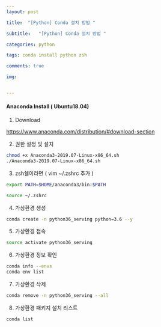```yaml
---
layout: post

title:  "[Python] Conda 설치 방법 "

subtitle:   "[Python] Conda 설치 방법 "

categories: python

tags: conda install python zsh

comments: true

img: 


---
```


#### Anaconda  Install ( Ubuntu18.04)

1. Download 

https://www.anaconda.com/distribution/#download-section



2. 권한 설정 및 설치

```sh
chmod +x Anaconda3-2019.07-Linux-x86_64.sh
./Anaconda3-2019.07-Linux-x86_64.sh
```



3. zsh쉘이라면   ( vim ~/.zshrc  추가 )

```sh
export PATH=$HOME/anaconda3/bin:$PATH
```

```sh
source ~/.zshrc
```





4. 가상환경 생성 

```sh
conda create -n python36_serving python=3.6 --y
```



5. 가상환경 접속

```sh
source activate python36_serving
```



6. 가상환경 정보 확인

```sh
conda info --envs
conda env list
```



7. 가상환경 삭제

```sh
conda remove -n python36_serving --all
```



8. 가상환경 패키지 설치 리스트

```sh
conda list
```


